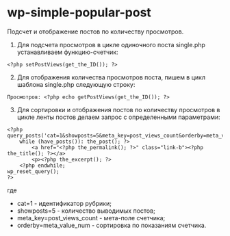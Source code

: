 # wp-simple-popular-post
Подсчет и отображение постов по количеству просмотров.

1. Для подсчета просмотров в цикле одиночного поста single.php устанавливаем функцию-счетчик:

```<?php setPostViews(get_the_ID()); ?>```

2. Для отображения количества просмотров поста, пишем в цикл шаблона single.php следующую строку:

```Просмотров: <?php echo getPostViews(get_the_ID()); ?>```

3. Для сортировки и отображения постов по количеству просмотров в цикле ленты постов делаем запрос с определенными параметрами:
```
<?php
query_posts('cat=1&showposts=5&meta_key=post_views_count&orderby=meta_value_num');
	while (have_posts()): the_post(); ?>
		<a href="<?php the_permalink(); ?>" class="link-b"><?php the_title(); ?></a>
		<p><?php the_excerpt(); ?>
	<?php endwhile; 
wp_reset_query(); 
?>
```
где 
- cat=1 - идентификатор рубрики; 
- showposts=5 - количество выводимых постов; 
- meta_key=post_views_count - мета-поле счетчика;
- orderby=meta_value_num - сортировка по показаниям счетчика.
